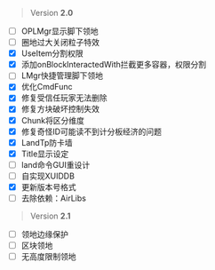  > Version **2.0**

 - [ ] OPLMgr显示脚下领地
 - [ ] 圈地过大关闭粒子特效
 - [x] UseItem分割权限
 - [x] 添加onBlockInteractedWith拦截更多容器，权限分割
 - [ ] LMgr快捷管理脚下领地
 - [x] 优化CmdFunc
 - [x] 修复受信任玩家无法删除
 - [x] 修复方块破坏控制失效
 - [x] Chunk将区分维度
 - [x] 修复奇怪ID可能读不到计分板经济的问题
 - [x] LandTp防卡墙
 - [x] Title显示设定
 - [ ] land命令GUI重设计
 - [ ] 自实现XUIDDB
 - [x] 更新版本号格式
 - [ ] 去除依赖：AirLibs

 > Version **2.1**

 - [ ] 领地边缘保护
 - [ ] 区块领地
 - [ ] 无高度限制领地